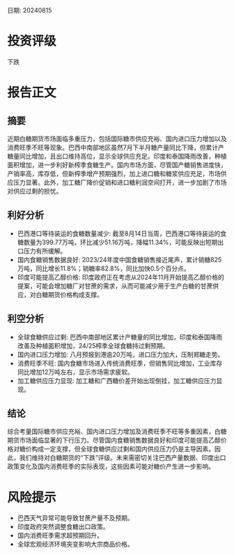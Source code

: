 
日期: 20240815

# 投资评级

下跌

# 报告正文

## 摘要

近期白糖期货市场面临多重压力，包括国际糖市供应充裕、国内进口压力增加以及消费旺季不旺等现象。巴西中南部地区虽然7月下半月糖产量同比下降，但累计产糖量同比增加，且出口维持高位，显示全球供应充足。印度和泰国降雨改善，种植面积增加，进一步利好新榨季食糖生产。国内市场方面，尽管国产糖销售进度快，产销率高，库存低，但新榨季增产预期强烈，加上进口糖和糖浆供应充足，市场供应压力显著。此外，加工糖厂降价促销和进口糖利润空间打开，进一步加剧了市场对供应过剩的担忧。

## 利好分析

* 巴西港口等待装运的食糖数量减少: 截至8月14日当周，巴西港口等待装运的食糖数量为399.77万吨，环比减少51.16万吨，降幅11.34%，可能反映出短期出口压力有所缓解。
* 国内食糖销售数据良好: 2023/24年度中国食糖销售接近尾声，累计销糖825万吨，同比增长11.8%；销糖率82.8%，同比加快0.5个百分点。
* 印度可能提高乙醇价格: 印度政府正在考虑从2024年11月开始提高乙醇价格的提案，可能会增加糖厂对甘蔗的需求，从而可能减少用于生产白糖的甘蔗供应，对白糖期货价格构成支撑。

## 利空分析

* 全球食糖供应过剩: 巴西中南部地区累计产糖量的同比增加，印度和泰国降雨改善及种植面积增加，24/25榨季全球食糖持过剩预期。
* 国内进口压力增加: 八月预报到港逾20万吨，进口压力加大，压制郑糖走势。
* 消费旺季不旺: 国内食糖市场进入传统消费旺季，但销售同比增加，工业库存同比增加12万吨左右，显示市场需求疲软。
* 加工糖供应压力显现: 加工糖和广西糖价差开始出现倒挂，加工糖供应压力显现。

## 结论

综合考量国际糖市供应充裕、国内进口压力增加及消费旺季不旺等多重因素，白糖期货市场面临显著的下行压力。尽管国内食糖销售数据良好和印度可能提高乙醇价格对糖价构成一定支撑，但全球食糖供应过剩和国内供应压力仍是主导因素。因此，我们维持对白糖期货的“下跌”评级。未来需密切关注巴西产量数据、印度出口政策变化及国内消费旺季的实际表现，这些因素可能对糖价产生进一步影响。

# 风险提示

* 巴西天气异常可能导致甘蔗产量不及预期。
* 印度政府突然调整食糖出口政策。
* 国内消费旺季需求超预期回升。
* 全球宏观经济环境突变影响大宗商品价格。
